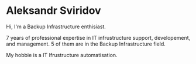 # Aleksandr Sviridov

Hi, I'm a Backup Infrastructure enthisiast.

7 years of professional expertise in IT infrustructure support, developement, and management. 5 of them are in the Backup Infrastructure field.

My hobbie is a IT Ifrustructure automatisation.
